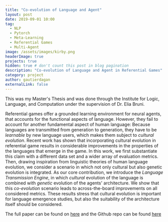 ```yaml
---
title: "Co-evolution of Language and Agent"
layout: post
date: 2019-09-01 10:00
tag:
  - NLP
  - Pytorch
  - Meta-Learning
  - Referential Games
  - Multi-Agent
image: /assets/images/kirby.png
headerImage: true
projects: true
hidden: true # don't count this post in blog pagination
description: "Co-evolution of Language and Agent in Referential Games"
category: project
author: gautierdagan
externalLink: false
---
```


This was my Master's Thesis and was done through the Institute for Logic, Language, and Computation under the supervision of Dr. Elia Bruni.


Referential games offer a grounded learning environment for neural agents, that accounts for the functional aspects of language.
However, they fail to account for another fundamental aspect of human language: Because languages are transmitted from generation to generation, they have to be *learnable* by new language users, which makes them subject to *cultural evolution*. Recent work has shown that incorporating cultural evolution in referential game results in considerable improvements in the properties of the languages that emerge in the game. In this work, we first substantiate this claim with a different data set and a wider array of evaluation metrics. Then, drawing inspiration from linguistic theories of human language evolution, we consider a scenario in which not only cultural but also genetic evolution is integrated. As our core contribution, we introduce the *Language Transmission Engine*, in which *cultural* evolution of the language is combined with *genetic* evolution of the agents' architecture. We show that this *co-evolution* scenario leads to across-the-board improvements on all considered metrics. These results stress that cultural evolution is important for language emergence studies, but also the suitability of the architecture itself should be considered. 


The full paper can be found on [here](/assets/pdfs/aaai_coevolution_gautier.pdf) and the Github repo can be found [here](https://github.com/gautierdag/cultural-evolution-engine)

